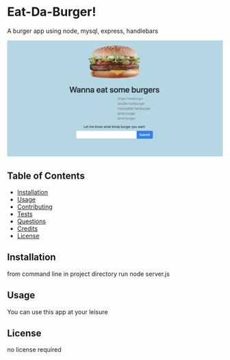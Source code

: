 # Eat-Da-Burger!


A burger app using node, mysql, express, handlebars

![screenshot placeholder](./screenshot1.png)

## Table of Contents

- [Installation](#installation)
- [Usage](#usage)
- [Contributing](#contributing)
- [Tests](#tests)
- [Questions](#questions)
- [Credits](#credits)
- [License](#license)

## Installation

from command line in project directory run node server.js



## Usage

You can use this app at your leisure


## License

no license required



